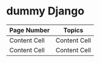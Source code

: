 # dummy Django

| Page Number   | Topics        |
| ------------- | ------------- |
| Content Cell  | Content Cell  |
| Content Cell  | Content Cell  |


















